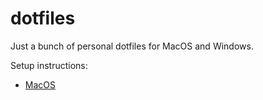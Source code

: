 # dotfiles

Just a bunch of personal dotfiles for MacOS and Windows.

Setup instructions:

- [MacOS](./osx/setup.md)
